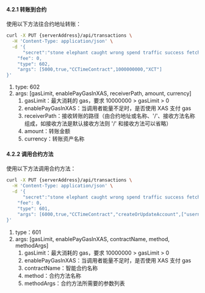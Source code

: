 #### 4.2.1 转账到合约

使用以下方法往合约地址转账：

```bash
curl -X PUT {serverAddress}/api/transactions \
  -H 'Content-Type: application/json' \
  -d '{
	  "secret":"stone elephant caught wrong spend traffic success fetch inside blush virtual element",
    "fee": 0,
    "type": 602,
    "args": [5000,true,"CCTimeContract",1000000000,"XCT"]
}'
```

1. type: 602
2. args: [gasLimit, enablePayGasInXAS, receiverPath, amount, currency]
   1. gasLimit：最大消耗的 gas，要求 10000000 > gasLimit > 0
   2. enablePayGasInXAS：当调用者能量不足时，是否使用 XAS 支付 gas
   3. receiverPath：接收转账的路径（由合约地址或名称、'/'、接收方法名称组成，如接收方法是默认接收方法则 '/' 和接收方法可以省略）
   4. amount：转账金额
   5. currency：转账资产名称

#### 4.2.2 调用合约方法

使用以下方法调用合约方法：

```bash
curl -X PUT {serverAddress}/api/transactions \
  -H 'Content-Type: application/json' \
  -d '{
	  "secret":"stone elephant caught wrong spend traffic success fetch inside blush virtual element",
    "fee": 0,
    "type": 601,
    "args": [6000,true,"CCTimeContract","createOrUpdateAccount",["usernamexxx","bioxxx"]]
}'
```

1. type：601
2. args: [gasLimit, enablePayGasInXAS, contractName, method, methodArgs]
   1. gasLimit：最大消耗的 gas，要求 10000000 > gasLimit > 0
   2. enablePayGasInXAS：当调用者能量不足时，是否使用 XAS 支付 gas
   3. contractName：智能合约名称
   4. method：合约方法名称
   5. methodArgs：合约方法所需要的参数列表